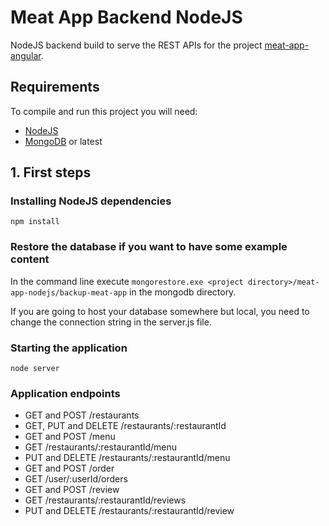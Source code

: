 # Meat App Backend NodeJS

NodeJS backend build to serve the REST APIs for the project [meat-app-angular](https://github.com/d-klotz/meat-app-angular).

## Requirements

To compile and run this project you will need:

* [NodeJS](https://nodejs.org/)
* [MongoDB](https://www.mongodb.com/) or latest

## 1. First steps

### Installing NodeJS dependencies

`npm install`

### Restore the database if you want to have some example content

In the command line execute `mongorestore.exe <project directory>/meat-app-nodejs/backup-meat-app` in the mongodb directory.

If you are going to host your database somewhere but local, you need to change the connection string in the server.js file.

### Starting the application

`node server`

### Application endpoints

* GET and POST /restaurants
* GET, PUT and DELETE /restaurants/:restaurantId
* GET and POST /menu
* GET /restaurants/:restaurantId/menu
* PUT and DELETE /restaurants/:restaurantId/menu
* GET and POST /order
* GET /user/:userId/orders
* GET and POST /review
* GET /restaurants/:restaurantId/reviews
* PUT and DELETE /restaurants/:restaurantId/review